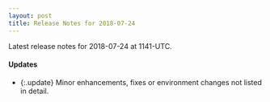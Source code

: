 ```yaml
---
layout: post
title: Release Notes for 2018-07-24
---
```


Latest release notes for 2018-07-24 at 1141-UTC.

<div class='updates' markdown='1'>

#### Updates

- {:.update} Minor enhancements, fixes or environment changes not listed in detail.

</div>


